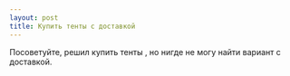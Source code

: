 ```yaml
---
layout: post 
title: Купить тенты с доставкой 
--- 
```

Посоветуйте, решил купить тенты , но нигде не могу найти вариант с доставкой.